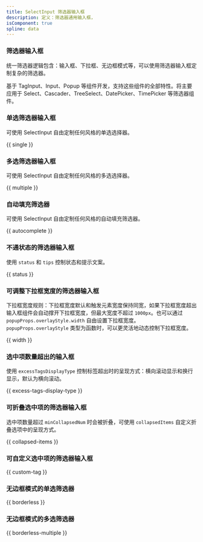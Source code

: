 ```yaml
---
title: SelectInput 筛选器输入框
description: 定义：筛选器通用输入框，
isComponent: true
spline: data
---
```


### 筛选器输入框

统一筛选器逻辑包含：输入框、下拉框、无边框模式等，可以使用筛选器输入框定制复杂的筛选器。

基于 TagInput、Input、Popup 等组件开发，支持这些组件的全部特性。将主要应用于 Select、Cascader、TreeSelect、DatePicker、TimePicker 等筛选器组件。



### 单选筛选器输入框

可使用 SelectInput 自由定制任何风格的单选选择器。

{{ single }}

### 多选筛选器输入框

可使用 SelectInput 自由定制任何风格的多选选择器。

{{ multiple }}

### 自动填充筛选器

可使用 SelectInput 自由定制任何风格的自动填充筛选器。

{{ autocomplete }}

### 不通状态的筛选器输入框

使用 `status` 和 `tips` 控制状态和提示文案。

{{ status }}

### 可调整下拉框宽度的筛选器输入框

下拉框宽度规则：下拉框宽度默认和触发元素宽度保持同宽，如果下拉框宽度超出输入框组件会自动撑开下拉框宽度，但最大宽度不超过 `1000px`。也可以通过 `popupProps.overlayStyle.width` 自由设置下拉框宽度。`popupProps.overlayStyle` 类型为函数时，可以更灵活地动态控制下拉框宽度。

{{ width }}

### 选中项数量超出的输入框

使用 `excessTagsDisplayType` 控制标签超出时的呈现方式：横向滚动显示和换行显示，默认为横向滚动。

{{ excess-tags-display-type }}


### 可折叠选中项的筛选器输入框

选中项数量超过 `minCollapsedNum` 时会被折叠，可使用 `collapsedItems` 自定义折叠选项中的呈现方式。

{{ collapsed-items }}

### 可自定义选中项的筛选器输入框

{{ custom-tag }}

### 无边框模式的单选筛选器

{{ borderless }}

### 无边框模式的多选筛选器

{{ borderless-multiple }}
